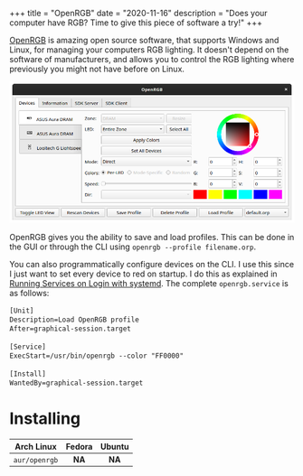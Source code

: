 +++
title = "OpenRGB"
date = "2020-11-16"
description = "Does your computer have RGB? Time to give this piece of software a try!"
+++

[OpenRGB](https://gitlab.com/CalcProgrammer1/OpenRGB) is amazing open source software, that supports Windows and Linux, for managing your computers RGB lighting.
It doesn't depend on the software of manufacturers, and allows you to control the RGB lighting where previously you might not have before on Linux.

![OpenRGB Screenshot](/images/Screenshot-OpenRGB.png#center)

OpenRGB gives you the ability to save and load profiles. This can be done in the GUI or through the CLI using `openrgb --profile filename.orp`.

You can also programmatically configure devices on the CLI. I use this since I just want to set every device to red on startup. I do this as explained in [Running Services on Login with systemd](/posts/2020-11-10-running-services-on-login-with-systemd/). The complete `openrgb.service` is as follows:

```systemd
[Unit]
Description=Load OpenRGB profile
After=graphical-session.target

[Service]
ExecStart=/usr/bin/openrgb --color "FF0000"

[Install]
WantedBy=graphical-session.target
```

# Installing

| Arch Linux    | Fedora | Ubuntu |
|:-------------:|:------:|:------:|
| `aur/openrgb` | **NA** | **NA** |